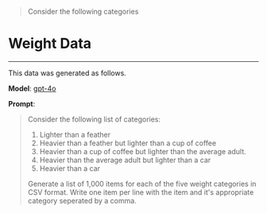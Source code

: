 > Consider the following categories

# Weight Data

______________________________________________________________________

This data was generated as follows.

**Model**: [gpt-4o](https://platform.openai.com/docs/models#gpt-4o)

**Prompt**:

<blockquote>

Consider the following list of categories:

1. Lighter than a feather
1. Heavier than a feather but lighter than a cup of coffee
1. Heavier than a cup of coffee but lighter than the average adult.
1. Heavier than the average adult but lighter than a car
1. Heavier than a car

Generate a list of 1,000 items for each of the five weight categories in CSV format. Write one item per line with the item and it's appropriate category seperated by a comma.

</blockquote>

